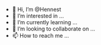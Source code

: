 - 👋 Hi, I’m @Hennest
- 👀 I’m interested in ...
- 🌱 I’m currently learning ...
- 💞️ I’m looking to collaborate on ...
- 📫 How to reach me ...

<!---
Hennest/Hennest is a ✨ special ✨ repository because its `README.md` (this file) appears on your GitHub profile.
You can click the Preview link to take a look at your changes.
--->
